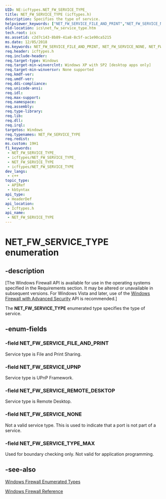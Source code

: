 ```yaml
---
UID: NE:icftypes.NET_FW_SERVICE_TYPE_
title: NET_FW_SERVICE_TYPE (icftypes.h)
description: Specifies the type of service.
helpviewer_keywords: ["NET_FW_SERVICE_FILE_AND_PRINT","NET_FW_SERVICE_NONE","NET_FW_SERVICE_REMOTE_DESKTOP","NET_FW_SERVICE_TYPE","NET_FW_SERVICE_TYPE enumeration [ICS/ICF]","NET_FW_SERVICE_TYPE_MAX","NET_FW_SERVICE_UPNP","icftypes/NET_FW_SERVICE_FILE_AND_PRINT","icftypes/NET_FW_SERVICE_NONE","icftypes/NET_FW_SERVICE_REMOTE_DESKTOP","icftypes/NET_FW_SERVICE_TYPE","icftypes/NET_FW_SERVICE_TYPE_MAX","icftypes/NET_FW_SERVICE_UPNP","ics.net_fw_service_type"]
old-location: ics\net_fw_service_type.htm
tech.root: ics
ms.assetid: c2d7c143-8b89-41a8-8c5f-ac1e90ca5215
ms.date: 12/05/2018
ms.keywords: NET_FW_SERVICE_FILE_AND_PRINT, NET_FW_SERVICE_NONE, NET_FW_SERVICE_REMOTE_DESKTOP, NET_FW_SERVICE_TYPE, NET_FW_SERVICE_TYPE enumeration [ICS/ICF], NET_FW_SERVICE_TYPE_MAX, NET_FW_SERVICE_UPNP, icftypes/NET_FW_SERVICE_FILE_AND_PRINT, icftypes/NET_FW_SERVICE_NONE, icftypes/NET_FW_SERVICE_REMOTE_DESKTOP, icftypes/NET_FW_SERVICE_TYPE, icftypes/NET_FW_SERVICE_TYPE_MAX, icftypes/NET_FW_SERVICE_UPNP, ics.net_fw_service_type
req.header: icftypes.h
req.include-header: 
req.target-type: Windows
req.target-min-winverclnt: Windows XP with SP2 [desktop apps only]
req.target-min-winversvr: None supported
req.kmdf-ver: 
req.umdf-ver: 
req.ddi-compliance: 
req.unicode-ansi: 
req.idl: 
req.max-support: 
req.namespace: 
req.assembly: 
req.type-library: 
req.lib: 
req.dll: 
req.irql: 
targetos: Windows
req.typenames: NET_FW_SERVICE_TYPE
req.redist: 
ms.custom: 19H1
f1_keywords:
 - NET_FW_SERVICE_TYPE_
 - icftypes/NET_FW_SERVICE_TYPE_
 - NET_FW_SERVICE_TYPE
 - icftypes/NET_FW_SERVICE_TYPE
dev_langs:
 - c++
topic_type:
 - APIRef
 - kbSyntax
api_type:
 - HeaderDef
api_location:
 - Icftypes.h
api_name:
 - NET_FW_SERVICE_TYPE
---
```


# NET_FW_SERVICE_TYPE enumeration


## -description

<p class="CCE_Message">[The Windows Firewall API is available for use in the operating systems specified in the Requirements section. It may be altered or unavailable in subsequent versions. For Windows Vista and later, use of the <a href="/previous-versions/windows/desktop/ics/windows-firewall-advanced-security-start-page">Windows Firewall with Advanced Security</a> API is recommended.]

The 
<b>NET_FW_SERVICE_TYPE</b> enumerated type specifies the type of service.

## -enum-fields

### -field NET_FW_SERVICE_FILE_AND_PRINT

Service type is File and Print Sharing.

### -field NET_FW_SERVICE_UPNP

Service type is UPnP Framework.

### -field NET_FW_SERVICE_REMOTE_DESKTOP

Service type is Remote Desktop.

### -field NET_FW_SERVICE_NONE

Not a valid service type. This is used to indicate that a port is not part of a service.

### -field NET_FW_SERVICE_TYPE_MAX

Used for boundary checking only. Not valid for application programming.

## -see-also

<a href="/previous-versions/windows/desktop/ics/windows-firewall-enumerated-types">Windows Firewall Enumerated Types</a>



<a href="/previous-versions/windows/desktop/ics/windows-firewall-reference">Windows Firewall Reference</a>